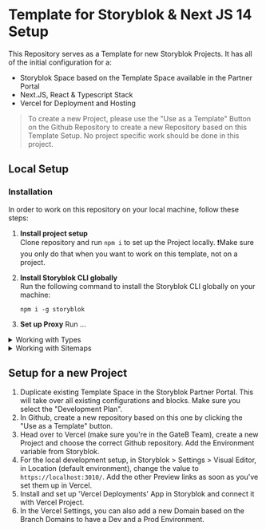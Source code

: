 # Template for Storyblok & Next JS 14 Setup

This Repository serves as a Template for new Storyblok Projects. It has all of the initial configuration for a:

-   Storyblok Space based on the Template Space available in the Partner Portal
-   Next.JS, React & Typescript Stack
-   Vercel for Deployment and Hosting

> To create a new Project, please use the "Use as a Template" Button on the Github Repository to create a new Repository based on this Template Setup. No project specific work should be done in this project.

## Local Setup

### Installation

In order to work on this repository on your local machine, follow these steps:

1. **Install project setup**  
   Clone repository and run `npm i` to set up the Project locally.
   ❗Make sure you only do that when you want to work on this template, not on a project.

2. **Install Storyblok CLI globally**  
   Run the following command to install the Storyblok CLI globally on your machine:

    `npm i -g storyblok`

3. **Set up Proxy**
   Run ...

<details>
<summary>Working with Types</summary>

Link to the Docs https://www.storyblok.com/faq/how-can-i-utilize-typescript-in-my-storyblok-project

This guide will walk you through setting up Storyblok CLI, pulling component schemas, and generating TypeScript types for your project.

### Steps

1. **Log in to Storyblok**  
   Open your terminal and log in to your Storyblok account by running `storyblok login`. Use the credentials you are using for your Storyblok account.

2. **Download the schema**  
   In your project directory, download the schema of your Storyblok components into a `.json` file by running:

    `storyblok pull-components --space SPACE_ID (your space id)`

    It is recommended to add this command to the scripts section of your package.json, e.g. under the identifier pull-sb-components.

3. **Generate TypeScript types**  
   In your project directory, generate TypeScript types based on the downloaded schema by running:

    `storyblok generate-typescript-typedefs --sourceFilePaths ./components.SPACE_ID.json --destinationFilePath ./component-types-sb.d.ts.`

    It is recommended to add this command to the scripts section of your package.json, e.g. under the identifier generate-sb-types.

4. **Import the type in each component**  
   Import the type in each component, for example: import type { PageStoryblok } from '../component-types-sb' or from types folder and file.

### ⚠️ Important

> **Remember to rerun the `pull-sb-components` and `generate-sb-types` scripts after you've made changes to your component schema in your Storyblok space.**

</details>

<details>
<summary>Working with Sitemaps</summary>

First, install the `next-sitemap` package:

Run `npm install next-sitemap` or `npm install` if it's already installed by another developer, which it is in this project.

### next-sitemap.config.js

```js
module.exports = {
    siteUrl: 'https://www.yourdomain.com', // Change to your site URL
    generateRobotsTxt: true, // (optional)
    // ...other options
};
```

### package.json

To create a new Sitemap, the new script was added to the package.json, you could simply run `npm run postbuild` to create a new Sitemap.

```json
"scripts": {
"postbuild": "next-sitemap"
}
```

### Additional Commands

`npm run build`

`npx next-sitemap --config ./next-sitemap.config.mjs`

`npx next-sitemap (preview it locally)`

**[Link to documentation!](https://www.npmjs.com/package/next-sitemap)**

> **Important Note:** !!! Add languages according to the needs of the project.

</details>

## Setup for a new Project

1. Duplicate existing Template Space in the Storyblok Partner Portal. This will take over all existing configurations and blocks. Make sure you select the "Development Plan".
2. In Github, create a new repository based on this one by clicking the "Use as a Template" button.
3. Head over to Vercel (make sure you're in the GateB Team), create a new Project and choose the correct Github repository. Add the Environment variable from Storyblok.
4. For the local development setup, in Storyblok > Settings > Visual Editor, in Location (default environment), change the value to `https://localhost:3010/`. Add the other Preview links as soon as you've set them up in Vercel.
5. Install and set up 'Vercel Deployments' App in Storyblok and connect it with Vercel Project.
6. In the Vercel Settings, you can also add a new Domain based on the Branch Domains to have a Dev and a Prod Environment.
